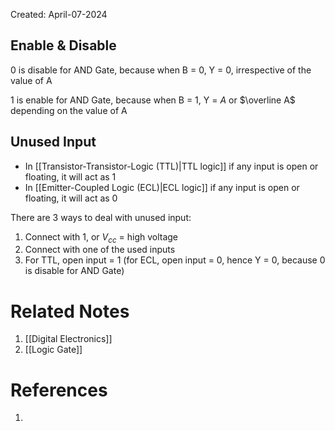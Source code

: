 Created: April-07-2024

## Enable & Disable

0 is disable for AND Gate, because when B = 0, Y = 0, irrespective of the value of A

1 is enable for AND Gate, because when B = 1, Y = $A$ or $\overline A$ depending on the value of A
## Unused Input

- In [[Transistor-Transistor-Logic (TTL)|TTL logic]] if any input is open or floating, it will act as 1
- In [[Emitter-Coupled Logic (ECL)|ECL logic]] if any input is open or floating, it will act as 0

There are 3 ways to deal with unused input:

1. Connect with 1, or $V_{cc}$ = high voltage
2. Connect with one of the used inputs
3. For TTL, open input = 1 (for ECL, open input = 0, hence Y = 0, because 0 is disable for AND Gate)
# Related Notes

1. [[Digital Electronics]]
2. [[Logic Gate]]
# References

1. 
